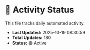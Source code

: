 # 🤖 Activity Status

This file tracks daily automated activity.

- **Last Updated:** 2025-10-19 08:30:59
- **Total Updates:** 180
- **Status:** 🟢 Active
